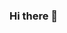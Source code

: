 ### Hi there 👋

<!--
**Pailoti/pailoti** is a ✨ _special_ ✨ repository because its `README.md` (this file) appears on your GitHub profile.

Here are some ideas to get you started:

- 🔭 I'm currently studying software analysis and development
- 🌱 I'm currently learning Back-end Java in the DIO bootcamp program 
- 👯 I'm still not sure what area I want to pursue, but I'm very interested in cybersecurity.
- 🤔 I am looking for help with java and python
